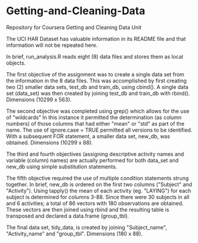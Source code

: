 # Getting-and-Cleaning-Data
Repository for Coursera Getting and Cleaning Data Unit

The UCI HAR Dataset has valuable information in its README file and that information will not be repeated here.

In brief, run_analysis.R reads eight (8) data files and stores them as local objects. 

The first objective of the assignment was to create a single data set from the information in the 8 data files. This was accomplished by first creating two (2) smaller data sets, test_db and train_db, using cbind(). A single data set (data_set) was then created by joining test_db and train_db with rbind(). Dimensions (10299 x 563).

The second objective was completed using grep() which allows for the use of "wildcards" In this instance it permitted the determination (as column numbers) of those columns that had either "mean" or "std" as part of the name. The use of ignore.case = TRUE permitted all versions to be identified. With a subsequent FOR statement, a smaller data set, new_db, was obtained. Dimensions (10299 x 88).

The third and fourth objectives (assigning descriptive activity names and variable (column) names) are actually performed for both data_set and new_db using simple substitution statements. 

The fifth objective required the use of multiple condition statements strung together. In brief, new_db is ordered on the first two columns ("Subject" and "Activity"). Using tapply() the mean of each activity (eg. "LAYING") for each subject is determined for columns 3-88. Since there were 30 subjects in all and 6 activities; a total of 86 vectors with 180 observations are obtained. These vectors are then joined using rbind and the resulting table is transposed and declared a data.frame (group_tbl).

The final data set, tidy_data, is created by joining "Subject_name", "Activity_name" and "group_tbl". Dimensions (180 x 88).

  